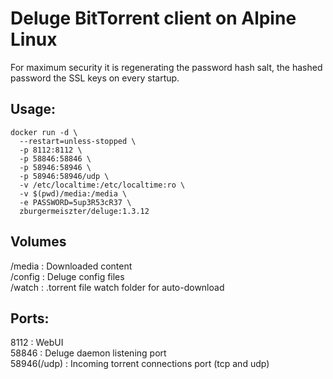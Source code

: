 # Deluge BitTorrent client on Alpine Linux

For maximum security it is regenerating the password hash salt, the hashed password the SSL keys on every startup.

## Usage:
```
docker run -d \
  --restart=unless-stopped \
  -p 8112:8112 \
  -p 58846:58846 \
  -p 58946:58946 \
  -p 58946:58946/udp \
  -v /etc/localtime:/etc/localtime:ro \
  -v $(pwd)/media:/media \
  -e PASSWORD=5up3R53cR37 \
  zburgermeiszter/deluge:1.3.12
```

## Volumes
/media : Downloaded content  
/config : Deluge config files  
/watch : .torrent file watch folder for auto-download

## Ports:
8112 : WebUI  
58846 : Deluge daemon listening port  
58946(/udp) : Incoming torrent connections port (tcp and udp) 
